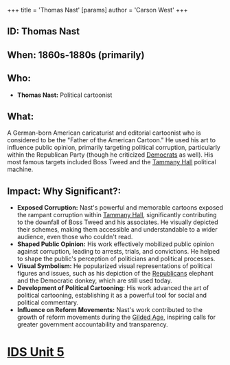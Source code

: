 +++
 title = 'Thomas Nast'
[params]
	author = 'Carson West'
+++
## ID: Thomas Nast

## When: 1860s-1880s (primarily)

## Who: 
* **Thomas Nast:** Political cartoonist

## What: 
A German-born American caricaturist and editorial cartoonist who is considered to be the "Father of the American Cartoon."  He used his art to influence public opinion, primarily targeting political corruption, particularly within the Republican Party (though he criticized [Democrats](./../democrats/) as well).  His most famous targets included Boss Tweed and the [Tammany Hall](./../tammany-hall/) political machine.

## Impact: Why Significant?:

* **Exposed Corruption:** Nast's powerful and memorable cartoons exposed the rampant corruption within [Tammany Hall](./../tammany-hall/), significantly contributing to the downfall of Boss Tweed and his associates.  He visually depicted their schemes, making them accessible and understandable to a wider audience, even those who couldn't read.
* **Shaped Public Opinion:**  His work effectively mobilized public opinion against corruption, leading to arrests, trials, and convictions. He helped to shape the public's perception of politicians and political processes.
* **Visual Symbolism:** He popularized visual representations of political figures and issues, such as his depiction of the [Republicans](./../republicans/) elephant and the Democratic donkey, which are still used today.
* **Development of Political Cartooning:** His work advanced the art of political cartooning, establishing it as a powerful tool for social and political commentary.
* **Influence on Reform Movements:**  Nast's work contributed to the growth of reform movements during the [Gilded Age](./../gilded-age/), inspiring calls for greater government accountability and transparency.

# [IDS Unit 5](./../ids-unit-5/)